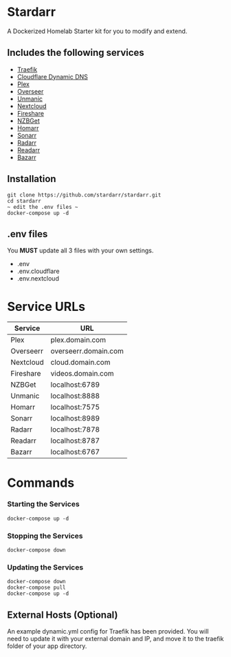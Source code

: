 # Stardarr

A Dockerized Homelab Starter kit for you to modify and extend.

## Includes the following services

- [Traefik](https://github.com/traefik/traefik)
- [Cloudflare Dynamic DNS](https://github.com/oznu/docker-cloudflare-ddns)
- [Plex](https://www.plex.tv/)
- [Overseer](https://overseerr.dev/)
- [Unmanic](https://docs.unmanic.app/)
- [Nextcloud](https://nextcloud.com/)
- [Fireshare](https://github.com/ShaneIsrael/fireshare)
- [NZBGet](https://nzbget.net/)
- [Homarr](https://homarr.dev/)
- [Sonarr](https://sonarr.tv/)
- [Radarr](https://radarr.video/)
- [Readarr](https://readarr.com/)
- [Bazarr](https://www.bazarr.media/)

## Installation

```
git clone https://github.com/stardarr/stardarr.git
cd stardarr
~ edit the .env files ~
docker-compose up -d
```

## .env files

You **MUST** update all 3 files with your own settings.

- .env
- .env.cloudflare
- .env.nextcloud

# Service URLs

| Service   | URL                  |
| --------- | -------------------- |
| Plex      | plex.domain.com      |
| Overseerr | overseerr.domain.com |
| Nextcloud | cloud.domain.com     |
| Fireshare | videos.domain.com    |
| NZBGet    | localhost:6789       |
| Unmanic   | localhost:8888       |
| Homarr    | localhost:7575       |
| Sonarr    | localhost:8989       |
| Radarr    | localhost:7878       |
| Readarr   | localhost:8787       |
| Bazarr    | localhost:6767       |

# Commands

### Starting the Services

`docker-compose up -d`

### Stopping the Services

`docker-compose down`

### Updating the Services

```
docker-compose down
docker-compose pull
docker-compose up -d
```

## External Hosts (Optional)

An example dynamic.yml config for Traefik has been provided. You will need to update it with your external domain and IP, and move it to the traefik folder of your app directory.
